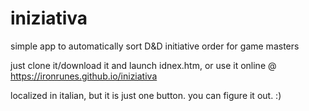 # iniziativa
simple app to automatically sort D&amp;D initiative order for game masters 

just clone it/download it and launch idnex.htm, or use it online @ https://ironrunes.github.io/iniziativa

localized in italian, but it is just one button. you can figure it out. :)

